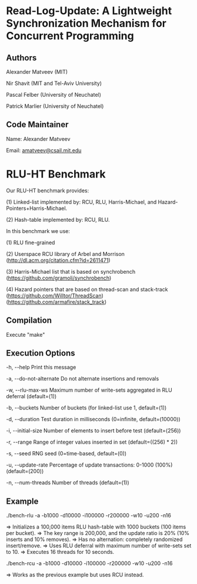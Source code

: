 
Read-Log-Update: A Lightweight Synchronization Mechanism for Concurrent Programming
===================================================================================

Authors
-------
Alexander Matveev (MIT)

Nir Shavit (MIT and Tel-Aviv University)

Pascal Felber (University of Neuchatel)

Patrick Marlier (University of Neuchatel)

Code Maintainer
---------------
Name:  Alexander Matveev

Email: amatveev@csail.mit.edu

RLU-HT Benchmark
================
Our RLU-HT benchmark provides:

(1) Linked-list implemented by: RCU, RLU, Harris-Michael, and Hazard-Pointers+Harris-Michael.

(2) Hash-table implemented by: RCU, RLU.

In this benchmark we use:

(1) RLU fine-grained

(2) Userspace RCU library of Arbel and Morrison (http://dl.acm.org/citation.cfm?id=2611471)

(3) Harris-Michael list that is based on synchrobench (https://github.com/gramoli/synchrobench)

(4) Hazard pointers that are based on thread-scan and stack-track
    (https://github.com/Willtor/ThreadScan)
    (https://github.com/armafire/stack_track)

Compilation
-----------
Execute "make"

Execution Options
-----------------
  -h, --help
        Print this message

  -a, --do-not-alternate
	    Do not alternate insertions and removals

  -w, --rlu-max-ws
	    Maximum number of write-sets aggregated in RLU deferral (default=(1))

  -b, --buckets
        Number of buckets (for linked-list use 1, default=(1))

  -d, --duration <int>
        Test duration in milliseconds (0=infinite, default=(10000))

  -i, --initial-size <int>
        Number of elements to insert before test (default=(256))

  -r, --range <int>
        Range of integer values inserted in set (default=((256) * 2))

  -s, --seed <int>
        RNG seed (0=time-based, default=(0))

  -u, --update-rate <int>
        Percentage of update transactions: 0-1000 (100%) (default=(200))

  -n, --num-threads <int>
	    Number of threads (default=(1))

Example
-------
./bench-rlu -a -b1000 -d10000 -i100000 -r200000 -w10 -u200 -n16

  => Initializes a 100,000 items RLU hash-table with 1000 buckets (100 items per bucket).
  => The key range is 200,000, and the update ratio is 20% (10% inserts and 10% removes).
  => Has no alternation: completely randomized insert/remove.
  => Uses RLU deferral with maximum number of write-sets set to 10.
  => Executes 16 threads for 10 seconds.
 
./bench-rcu -a -b1000 -d10000 -i100000 -r200000 -w10 -u200 -n16

  => Works as the previous example but uses RCU instead.

